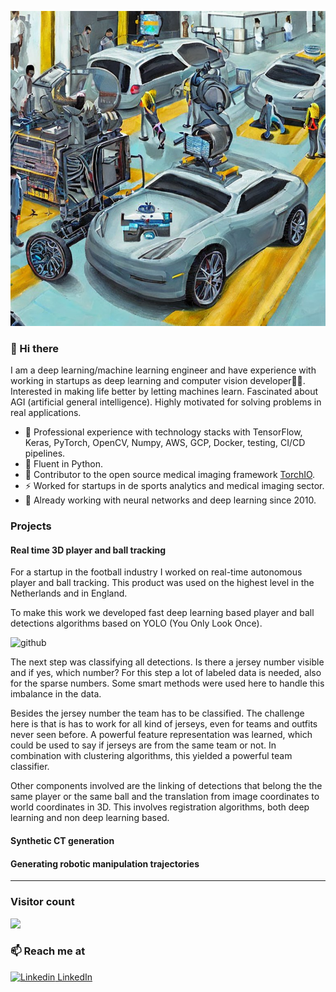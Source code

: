![github](https://raw.githubusercontent.com/dmus/about-me/main/cars.jpeg)
### 👋 Hi there 
I am a deep learning/machine learning engineer and have experience with working in startups as deep learning and computer vision developer👨‍💻. Interested in making life better by letting machines learn. Fascinated about AGI (artificial general intelligence). Highly motivated for solving problems in real applications.


- 🔭 Professional experience with technology stacks with TensorFlow, Keras, PyTorch, OpenCV, Numpy, AWS, GCP, Docker, testing, CI/CD pipelines.
- 🔭 Fluent in Python.
- 🍔 Contributor to the open source medical imaging framework [TorchIO](https://torchio.readthedocs.io/#).
- ⚡ Worked for startups in de sports analytics and medical imaging sector.
- 💬 Already working with neural networks and deep learning since 2010. 

### Projects

#### Real time 3D player and ball tracking
For a startup in the football industry I worked on real-time autonomous player and ball tracking. This product was used on the highest level in the Netherlands and in England. 

To make this work we developed fast deep learning based player and ball detections algorithms based on YOLO (You Only Look Once). 

![github](https://raw.githubusercontent.com/dmus/about-me/main/football.jpeg)

The next step was classifying all detections. Is there a jersey number visible and if yes, which number? For this step a lot of labeled data is needed, also for the sparse numbers. Some smart methods were used here to handle this imbalance in the data. 

Besides the jersey number the team has to be classified. The challenge here is that is has to work for all kind of jerseys, even for teams and outfits never seen before. A powerful feature representation was learned, which could be used to say if jerseys are from the same team or not. In combination with clustering algorithms, this yielded a powerful team classifier.

Other components involved are the linking of detections that belong the the same player or the same ball and the translation from image coordinates to world coordinates in 3D. This involves registration algorithms, both deep learning and non deep learning based.

#### Synthetic CT generation


#### Generating robotic manipulation trajectories


<hr />

### Visitor count
<img src="https://profile-counter.glitch.me/dmus/count.svg" />

### 📫 Reach me at 
[![Linkedin](https://i.stack.imgur.com/gVE0j.png) LinkedIn](https://www.linkedin.com/in/derkmus/)
